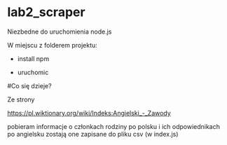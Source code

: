 # lab2_scraper

Niezbedne do uruchomienia node.js

W miejscu z folderem projektu:

- install npm

- uruchomic 

#Co się dzieje?

Ze strony

https://pl.wiktionary.org/wiki/Indeks:Angielski_-_Zawody

pobieram informacje o członkach rodziny po polsku i ich odpowiednikach po angielsku zostają one zapisane do pliku csv
(w index.js)
